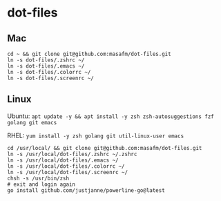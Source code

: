 # dot-files
## Mac
```
cd ~ && git clone git@github.com:masafm/dot-files.git
ln -s dot-files/.zshrc ~/
ln -s dot-files/.emacs ~/
ln -s dot-files/.colorrc ~/
ln -s dot-files/.screenrc ~/
```

## Linux
Ubuntu: `apt update -y && apt install -y zsh zsh-autosuggestions fzf golang git emacs`

RHEL: `yum install -y zsh golang git util-linux-user emacs`

```
cd /usr/local/ && git clone git@github.com:masafm/dot-files.git
ln -s /usr/local/dot-files/.zshrc ~/.zshrc
ln -s /usr/local/dot-files/.emacs ~/
ln -s /usr/local/dot-files/.colorrc ~/
ln -s /usr/local/dot-files/.screenrc ~/
chsh -s /usr/bin/zsh
# exit and login again
go install github.com/justjanne/powerline-go@latest
```
